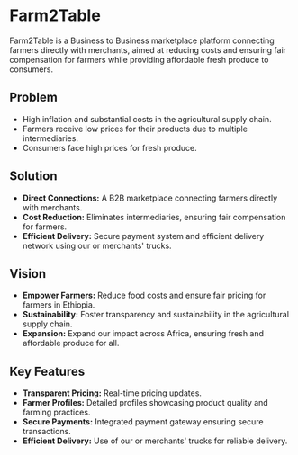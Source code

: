 # Farm2Table

Farm2Table is a Business to Business marketplace platform connecting farmers directly with merchants, aimed at reducing costs and ensuring fair compensation for farmers while providing affordable fresh produce to consumers.

## Problem

- High inflation and substantial costs in the agricultural supply chain.
- Farmers receive low prices for their products due to multiple intermediaries.
- Consumers face high prices for fresh produce.

## Solution

- **Direct Connections:** A B2B marketplace connecting farmers directly with merchants.
- **Cost Reduction:** Eliminates intermediaries, ensuring fair compensation for farmers.
- **Efficient Delivery:** Secure payment system and efficient delivery network using our or merchants' trucks.

## Vision

- **Empower Farmers:** Reduce food costs and ensure fair pricing for farmers in Ethiopia.
- **Sustainability:** Foster transparency and sustainability in the agricultural supply chain.
- **Expansion:** Expand our impact across Africa, ensuring fresh and affordable produce for all.

## Key Features

- **Transparent Pricing:** Real-time pricing updates.
- **Farmer Profiles:** Detailed profiles showcasing product quality and farming practices.
- **Secure Payments:** Integrated payment gateway ensuring secure transactions.
- **Efficient Delivery:** Use of our or merchants' trucks for reliable delivery.
